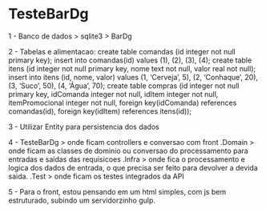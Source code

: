 # TesteBarDg

1 - Banco de dados > sqlite3 > BarDg

2 - Tabelas e alimentacao:
  create table comandas (id integer not null primary key);
  insert into comandas(id) values (1), (2), (3), (4);
  create table itens (id integer not null primary key, nome text not null, valor real not null);
  insert into itens (id, nome, valor) values (1, ‘Cerveja’, 5), (2, ‘Conhaque’, 20), (3, ‘Suco’, 50), (4, ‘Água’, 70);
  create table compras (id integer not null primary key, idComanda integer not null, idItem integer not null, itemPromocional integer not null, foreign key(idComanda) references comandas(id), foreign key(idItem) references itens(id));
  
3 - Utilizar Entity para persistencia dos dados

4 - TesteBarDg > onde ficam controllers e conversao com front
    .Domain > onde ficam as classes de dominio ou conversao do processamento para entradas e saidas das requisicoes
    .Infra > onde fica o processamento e logica dos dados de entrada, o que precisa ser feito para devolver a devida saida.
    .Test > onde ficam os testes integrados da API

5 - Para o front, estou pensando em um html simples, com js bem estruturado, subindo um servidorzinho gulp.